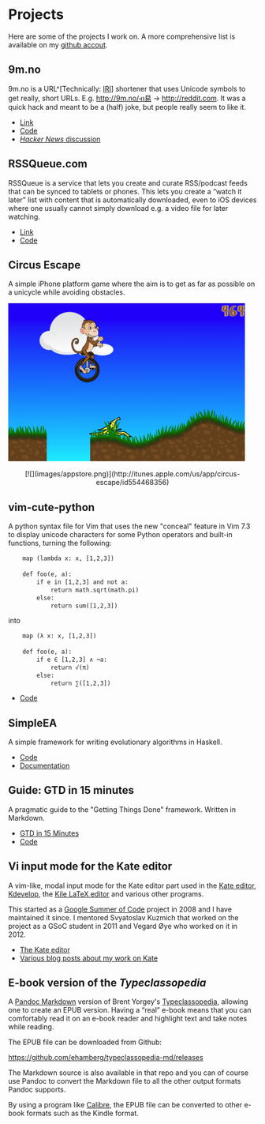 # Projects

Here are some of the projects I work on. A more comprehensive list is available
on my [github accout](https://github.com/ehamberg/).

## 9m.no

9m.no is a URL^[Technically:
[IRI](https://en.wikipedia.org/wiki/Internationalized_resource_identifier)]
shortener that uses Unicode symbols to get really, short URLs. E.g.
<http://9m.no/ብ易> → <http://reddit.com>. It was a quick hack and meant to be
a (half) joke, but people really seem to like it.

- [Link](http://9m.no)
- [Code](https://github.com/ehamberg/9m)
- [*Hacker News* discussion](https://news.ycombinator.com/item?id=7783239)

## RSSQueue.com

RSSQueue is a service that lets you create and curate RSS/podcast feeds that can
be synced to tablets or phones. This lets you create a “watch it later” list
with content that is automatically downloaded, even to iOS devices where one
usually cannot simply download e.g. a video file for later watching.

- [Link](http://rssqueue.com)
- [Code](https://github.com/ehamberg/rssqueue)

## Circus Escape

A simple iPhone platform game where the aim is to get as far as possible on a
unicycle while avoiding obstacles.

![Circus Escape screenshot](images/circusescape.png)

<div style="text-align: center; margin-top: 1em;">
[![](images/appstore.png)](http://itunes.apple.com/us/app/circus-escape/id554468356)
</div>

## vim-cute-python

A python syntax file for Vim that uses the new "conceal" feature in Vim 7.3 to
display unicode characters for some Python operators and built-in functions,
turning the following:

~~~{.python}
    map (lambda x: x, [1,2,3])

    def foo(e, a):
        if e in [1,2,3] and not a:
            return math.sqrt(math.pi)
        else:
            return sum([1,2,3])
~~~

into

~~~{.python}
    map (λ x: x, [1,2,3])

    def foo(e, a):
        if e ∈ [1,2,3] ∧ ¬a:
            return √(π)
        else:
            return ∑([1,2,3])
~~~

- [Code](https://github.com/ehamberg/vim-cute-python)

## SimpleEA

A simple framework for writing evolutionary algorithms in Haskell.

- [Code](https://github.com/ehamberg/simpleea)
- [Documentation](http://hackage.haskell.org/package/SimpleEA)

## Guide: GTD in 15 minutes

A pragmatic guide to the "Getting Things Done" framework. Written in Markdown.

- [GTD in 15 Minutes](http://hamberg.no/gtd)
- [Code](https://github.com/ehamberg/gtdguide)

## Vi input mode for the Kate editor

A vim-like, modal input mode for the Kate editor part used in the [Kate
editor](http://kate-editor.org/), [Kdevelop](http://kdevelop.org), the [Kile
LaTeX editor](http://kile.sourceforge.net/) and various other programs.

This started as a [Google Summer of Code](http://code.google.com/soc/) project
in 2008 and I have maintained it since. I mentored Svyatoslav Kuzmich that
worked on the project as a GSoC student in 2011 and Vegard Øye who worked on it
in 2012.

- [The Kate editor](http://kate-editor.org/)
- [Various blog posts about my work on Kate](/tags/kate.html)

## E-book version of the *Typeclassopedia*

A [Pandoc Markdown](http://johnmacfarlane.net/pandoc/) version of Brent Yorgey's
[Typeclassopedia](http://www.haskell.org/haskellwiki/Typeclassopedia), allowing
one to create an EPUB version. Having a “real” e-book means that you can
comfortably read it on an e-book reader and highlight text and take notes while
reading.

The EPUB file can be downloaded from Github:

<https://github.com/ehamberg/typeclassopedia-md/releases>

The Markdown source is also available in that repo and you can of course
use Pandoc to convert the Markdown file to all the other output formats
Pandoc supports.

By using a program like [Calibre](http://calibre-ebook.com), the EPUB file can
be converted to other e-book formats such as the Kindle format.
